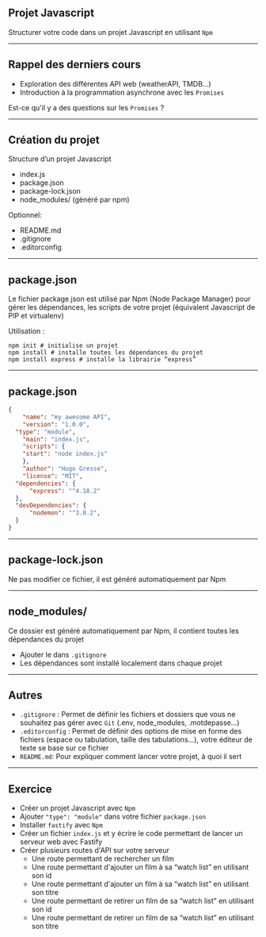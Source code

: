 ## Projet Javascript

Structurer votre code dans un projet Javascript en utilisant `Npm`

---

## Rappel des derniers cours 

- Exploration des différentes API web (weatherAPI, TMDB…)
- Introduction à la programmation asynchrone avec les `Promises`

Est-ce qu'il y a des questions sur les `Promises` ?

---

## Création du projet 

Structure d’un projet Javascript
- index.js
- package.json 
- package-lock.json
- node_modules/ (généré par npm)

Optionnel:
- README.md 
- .gitignore
- .editorconfig

---

## package.json 

Le fichier package.json est utilisé par Npm (Node Package Manager) pour gérer les dépendances, les scripts de votre projet (équivalent Javascript de PIP et virtualenv)

Utilisation :
```shell
npm init # initialise un projet
npm install # installe toutes les dépendances du projet
npm install express # installe la librairie “express”
```

---

## package.json

```json
{
	"name": "my awesome API",
	"version": "1.0.0",
  "type": "module",
	"main": "index.js",
	"scripts": {
    "start": "node index.js"
	},
	"author": "Hugo Gresse",
	"license": "MIT",
  "dependencies": {
	  "express": "^4.18.2"
  },
  "devDependencies": {
	  "nodemon": "^3.0.2",
  }
}
```

---

## package-lock.json

Ne pas modifier ce fichier, il est généré automatiquement par Npm

---

## node_modules/

Ce dossier est généré automatiquement par Npm, il contient toutes les dépendances du projet
- Ajouter le dans `.gitignore`
- Les dépendances sont installé localement dans chaque projet

---

## Autres

- `.gitignore` : Permet de définir les fichiers et dossiers que vous ne souhaitez pas gérer avec `Git` (.env, node_modules, .motdepasse…) 
- `.editorconfig` : Permet de définir des options de mise en forme des fichiers (espace ou tabulation, taille des tabulations…), votre éditeur de texte se base sur ce fichier
- `README.md`: Pour expliquer comment lancer votre projet, à quoi il sert

---

## Exercice

- Créer un projet Javascript avec `Npm`
- Ajouter `"type": "module"` dans votre fichier `package.json`
- Installer `fastify` avec `Npm`
- Créer un fichier `index.js` et y écrire le code permettant de lancer un serveur web avec Fastify
- Créer plusieurs routes d'API sur votre serveur
  - Une route permettant de rechercher un film
  - Une route permettant d'ajouter un film à sa “watch list” en utilisant son id
  - Une route permettant d'ajouter un film à sa “watch list” en utilisant son titre
  - Une route permettant de retirer un film de sa “watch list” en utilisant son id
  - Une route permettant de retirer un film de sa “watch list” en utilisant son titre